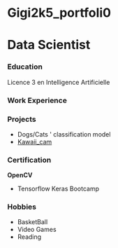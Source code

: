 # Gigi2k5_portfoli0 
# Data Scientist 

### Education 
Licence 3 en Intelligence Artificielle

### Work Experience 



### Projects 
- Dogs/Cats ' classification model
- [Kawaii_cam](https://huggingface.co/spaces/ChaKaGi/Kawaii_cam) 

### Certification 
**OpenCV**
  - Tensorflow Keras Bootcamp
    
    


### Hobbies
  - BasketBall
  - Video Games
  - Reading
